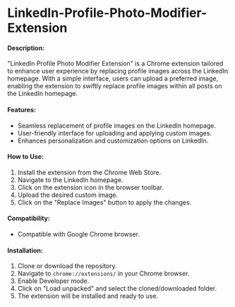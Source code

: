 # LinkedIn-Profile-Photo-Modifier-Extension

#### Description:
"LinkedIn Profile Photo Modifier Extension" is a Chrome extension tailored to enhance user experience by replacing profile images across the LinkedIn homepage. With a simple interface, users can upload a preferred image, enabling the extension to swiftly replace profile images within all posts on the LinkedIn homepage.

#### Features:
- Seamless replacement of profile images on the LinkedIn homepage.
- User-friendly interface for uploading and applying custom images.
- Enhances personalization and customization options on LinkedIn.

#### How to Use:
1. Install the extension from the Chrome Web Store.
2. Navigate to the LinkedIn homepage.
3. Click on the extension icon in the browser toolbar.
4. Upload the desired custom image.
5. Click on the "Replace Images" button to apply the changes.

#### Compatibility:
- Compatible with Google Chrome browser.

#### Installation:
1. Clone or download the repository.
2. Navigate to `chrome://extensions/` in your Chrome browser.
3. Enable Developer mode.
4. Click on "Load unpacked" and select the cloned/downloaded folder.
5. The extension will be installed and ready to use.
